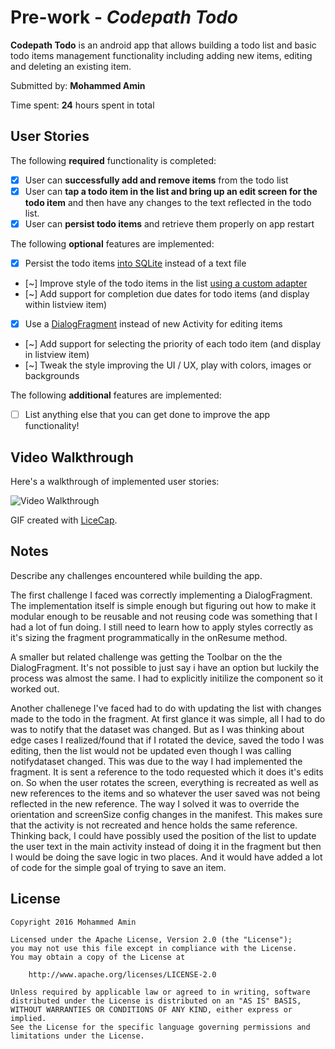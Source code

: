 # Pre-work - *Codepath Todo*

**Codepath Todo** is an android app that allows building a todo list and basic todo items management functionality including adding new items, editing and deleting an existing item.

Submitted by: **Mohammed Amin**

Time spent: **24** hours spent in total

## User Stories

The following **required** functionality is completed:

* [x] User can **successfully add and remove items** from the todo list
* [x] User can **tap a todo item in the list and bring up an edit screen for the todo item** and then have any changes to the text reflected in the todo list.
* [x] User can **persist todo items** and retrieve them properly on app restart

The following **optional** features are implemented:

* [x] Persist the todo items [into SQLite](http://guides.codepath.com/android/Persisting-Data-to-the-Device#sqlite) instead of a text file
* [~] Improve style of the todo items in the list [using a custom adapter](http://guides.codepath.com/android/Using-an-ArrayAdapter-with-ListView)
* [~] Add support for completion due dates for todo items (and display within listview item)
* [x] Use a [DialogFragment](http://guides.codepath.com/android/Using-DialogFragment) instead of new Activity for editing items
* [~] Add support for selecting the priority of each todo item (and display in listview item)
* [~] Tweak the style improving the UI / UX, play with colors, images or backgrounds

The following **additional** features are implemented:

* [ ] List anything else that you can get done to improve the app functionality!

## Video Walkthrough 

Here's a walkthrough of implemented user stories:

<img src='http://imgur.com/a/klsBw' title='Video Walkthrough' width='' alt='Video Walkthrough' />

GIF created with [LiceCap](http://www.cockos.com/licecap/).

## Notes

Describe any challenges encountered while building the app.

The first challenge I faced was correctly implementing a DialogFragment. The implementation itself is
simple enough but figuring out how to make it modular enough to be reusable and not reusing code was 
something that I had a lot of fun doing. I still need to learn how to apply styles correctly as it's
sizing the fragment programmatically in the onResume method.

A smaller but related challenge was getting the Toolbar on the the DialogFragment. It's not possible
to just say i have an option but luckily the process was almost the same. I had to explicitly 
initilize the component so it worked out.

Another challenege I've faced had to do with updating the list with changes made to the todo in the 
fragment. At first glance it was simple, all I had to do was to notify that the dataset was changed.
But as I was thinking about edge cases I realized/found that if I rotated the device, saved the todo
I was editing, then the list would not be updated even though I was calling notifydataset changed.
This was due to the way I had implemented the fragment. It is sent a reference to the todo requested
which it does it's edits on. So when the user rotates the screen, everything is recreated as well as 
new references to the items and so whatever the user saved was not being reflected in the new reference.
The way I solved it was to override the orientation and screenSize config changes in the manifest.
This makes sure that the activity is not recreated and hence holds the same reference. Thinking back,
I could have possibly used the position of the list to update the user text in the main activity 
instead of doing it in the fragment but then I would be doing the save logic in two places. And it 
would have added a lot of code for the simple goal of trying to save an item. 

## License

    Copyright 2016 Mohammed Amin

    Licensed under the Apache License, Version 2.0 (the "License");
    you may not use this file except in compliance with the License.
    You may obtain a copy of the License at

        http://www.apache.org/licenses/LICENSE-2.0

    Unless required by applicable law or agreed to in writing, software
    distributed under the License is distributed on an "AS IS" BASIS,
    WITHOUT WARRANTIES OR CONDITIONS OF ANY KIND, either express or implied.
    See the License for the specific language governing permissions and
    limitations under the License.